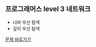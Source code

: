 ##  프로그래머스 level 3  네트워크

* 너비 우선 탐색
* 깊이 우선 탐색
 
[문제 바로가기](https://school.programmers.co.kr/learn/courses/30/parts/12421)
